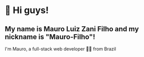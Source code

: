 
# 👋 Hi guys!
## My name is Mauro Luiz Zani Filho and my nickname is "Mauro-Filho"!

I'm Mauro, a full-stack web developer 👨‍💻 from Brazil
<!--
**Mauro-Filho/Mauro-Filho** is a ✨ _special_ ✨ repository because its `README.md` (this file) appears on your GitHub profile.

Here are some ideas to get you started:

- 🔭 I’m currently working on ...
- 🌱 I’m currently learning ...
- 👯 I’m looking to collaborate on ...
- 🤔 I’m looking for help with ...
- 💬 Ask me about ...
- 📫 How to reach me: ...
- 😄 Pronouns: ...
- ⚡ Fun fact: ...
-->
